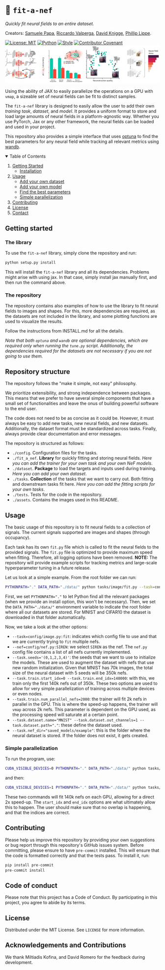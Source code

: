 # 🚀 `fit-a-nef`

*Quickly fit neural fields to an entire dataset.*

Creators: [Samuele Papa](https://samuelepapa.github.io), [Riccardo Valperga](https://twitter.com/RValperga), [David Knigge](https://twitter.com/davidmknigge), [Phillip Lippe](https://phlippe.github.io/).

[![License: MIT](https://img.shields.io/badge/License-MIT-purple)](https://opensource.org/licenses/MIT)
[![Python](https://img.shields.io/badge/python-3.9+-blue.svg)](https://www.python.org/downloads/release/python-390/)
[![Style](https://img.shields.io/badge/code%20style-black-000000)](https://github.com/psf/black)
[![Contributor Covenant](https://img.shields.io/badge/Contributor%20Covenant-2.1-4baaaa.svg)](CODE_OF_CONDUCT.md)
![Schema](assets/fig-1.png)

Using the ability of JAX to easily parallelize the operations on a GPU with `vmap`, a sizeable set of neural fields can be fit to distinct samples.

The `fit-a-nef` library is designed to easily allow the user to add their own *training task*, *dataset*, and *model*. It provides a uniform format to store and load large amounts of neural fields in a platform-agnostic way. Whether you use PyTorch, Jax or any other framework, the neural fields can be loaded and used in your project.

This repository also provides a simple interface that uses [optuna](https://optuna.org/) to find the best parameters for any neural field while tracking all relevant metrics using [wandb](https://wandb.ai/).

<!-- TABLE OF CONTENTS -->

<details open="open">
  <summary>Table of Contents</summary>
  <ol>
    <li>
      <a href="#getting-started">Getting Started</a>
      <ul>
        <li><a href="#installation">Installation</a></li>
      </ul>
    </li>
    <li>
      <a href="#usage">Usage</a>
      <ul>
        <li><a href="#add-your-own-dataset">Add your own dataset</a></li>
        <li><a href="#add-your-own-model">Add your own model</a></li>
        <li><a href="#find-the-best-parameters">Find the best parameters</a></li>
        <li><a href="#simple-parallelization">Simple parallelization</a></li>
      </ul>
    </li>
    <li><a href="#contributing">Contributing</a></li>
    <li><a href="#license">License</a></li>
    <li><a href="#contact">Contact</a></li>
  </ol>
</details>

## Getting started

### The library

To use the `fit-a-nef` library, simply clone the repository and run:

```bash
python setup.py install
```

This will install the `fit-a-nef` library and all its dependencies. Problems might arise with using jax. In that case, simply install jax manually first, and then run the command above.

### The repository

The repository contains also examples of how to use the library to fit neural fields to images and shapes. For this, more dependencies are required, as the datasets are not included in the library, and some plotting functions are used to visualize the results.

Follow the instructions from INSTALL.md for all the details.

*Note that both `optuna` and `wandb` are optional dependencies, which are required only when running the `tune.py` script. Additionally, the dependencies required for the datasets are not necessary if you are not going to use them.*

## Repository structure

The repository follows the "make it simple, not easy" philosophy.

We prioritize extensibility, and strong independence between packages.
This means that we prefer to have several simple components that have a small set of functionalities and leave the
onus of building powerful software to the end user.

The code does not need to be as concise as it could be.
However, it must always be easy to add new tasks, new neural fields, and new datasets.
Additionally, the dataset format must be standardized across tasks.
Finally, always provide clear documentation and error messages.

The repository is structured as follows:

- `./config`. Configuration files for the tasks.
- `./fit_a_nef`. **Library** for quickly fitting and storing neural fields. *Here you can add the trainer for your own task and your own NeF models*.
- `./dataset`. **Package** to load the targets and inputs used during training. *Here you can add your own dataset*.
- `./tasks`. **Collection** of the tasks that we want to carry out. Both fitting and downstream tasks fit here. *Here you can add the fitting scripts for your own tasks*.
- `./tests`. Tests for the code in the repository.
- `./assets`. Contains the images used in this README.

## Usage

The basic usage of this repository is to fit neural fields to a collection of signals. The current signals supported are images and shapes (through occupancy).

Each task has its own `fit.py` file which is called to fit the neural fields to the provided signals. The `fit.py` file is optimized to provide maximum speed when fitting. Therefore, all logging options have been removed. **NOTE:** The repository will provide example scripts for tracking metrics and large-scale hyperparameter tuning in a future release.

Let us look at a simple example. From the root folder we can run:

```bash
PYTHONPATH="." DATA_PATH="./data/" python tasks/image/fit.py --task=config/image.py:fit --nef=config/nef.py:SIREN --task.seeds='(0,1,2,3,4)' --task.train.start_idx=0 --task.train.end_idx=140000 --task.train.num_parallel_nefs=2000 --task.dataset.name="MNIST" --task.dataset.out_channels=1 --task.dataset.path="." --task.nef_dir="saved_models/example"
```

First, we set `PYTHONPATH="."` to let Python find all the relevant packages (when we provide an install option, this won't be necessary). Then, we set the `DATA_PATH="./data/"` environment variable to indicate the root folder where all our datasets are stored. For MNIST and CIFAR10 the dataset is downloaded in that folder automatically.

Now, we take a look at the other options:

- `--task=config/image.py:fit`: indicates which config file to use and that we are currently trying to `fit` multiple nefs.
- `--nef=config/nef.py:SIREN`: we select `SIREN` as the nef. The `nef.py` config file contains a list of all nefs currently implemented.
- `--task.seeds='(0,1,2,3,4)'`: the seeds that we want to use to initialize the models. These are used to augment the dataset with nefs that use new random initialization. Given that MNIST has 70k images, the total size of the neural dataset with 5 seeds will be 350k nefs.
- `--task.train.start_idx=0 --task.train.end_idx=140000`: with this, we train only the first 140k nefs out of 350k. These two options are used to allow for very simple parallelization of training across multiple devices or even nodes.
- `--task.train.num_parallel_nefs=2000`: the trainer will fit 2k nefs in parallel in the GPU. This is where the speed-up happens, the trainer will `vmap` across 2k nefs. This parameter is dependent on the GPU used, as the processing speed will saturate at a certain point.
- `--task.dataset.name="MNIST" --task.dataset.out_channels=1 --task.dataset.path="."`: these define the dataset used.
- `--task.nef_dir="saved_models/example"`: this is the folder where the neural dataset is stored. If the folder does not exist, it gets created.

### Simple parallelization

To run the program, use:

```bash
CUDA_VISIBLE_DEVICES=0 PYTHONPATH="." DATA_PATH="./data/" python tasks/image/fit.py --task=config/image.py:fit --nef=config/nef.py:SIREN --task.train.multi_gpu=True --task.seeds='(0,1,2,3,4)' --task.train.start_idx=0 --task.train.end_idx=140000 --task.train.num_parallel_nefs=2000 --task.dataset.name="MNIST" --task.dataset.out_channels=1 --task.dataset.path="." --task.nef_dir="saved_models/example" &
```

and then:

```bash
CUDA_VISIBLE_DEVICES=1 PYTHONPATH="." DATA_PATH="./data/" python tasks/image/fit.py --task=config/image.py:fit --nef=config/nef.py:SIREN --task.train.multi_gpu=True --task.seeds='(0,1,2,3,4)' --task.train.start_idx=140000 --task.train.end_idx=210000 --task.train.num_parallel_nefs=2000 --task.dataset.name="MNIST" --task.dataset.out_channels=1 --task.dataset.path="." --task.nef_dir="saved_models/example" &
```

These two commands will fit 140k nefs on each GPU, allowing for a direct 2x speed-up. The `start_idx` and `end_idx` options are what ultimately allow this to happen. The user should make sure that no overlap is happening, and that the indices are correct.

## Contributing

Please help us improve this repository by providing your own suggestions or bug report through this repository's GitHub issues system.
Before committing, please ensure to have `pre-commit` installed. This will ensure that the code is formatted correctly and that the tests pass. To install it, run:

```bash
pip install pre-commit
pre-commit install
```

## Code of conduct

Please note that this project has a Code of Conduct. By participating in this project, you agree to abide by its terms.

## License

Distributed under the MIT License. See `LICENSE` for more information.

## Acknowledgements and Contributions

We thank Miltiadis Kofina, and David Romero for the feedback during development.
